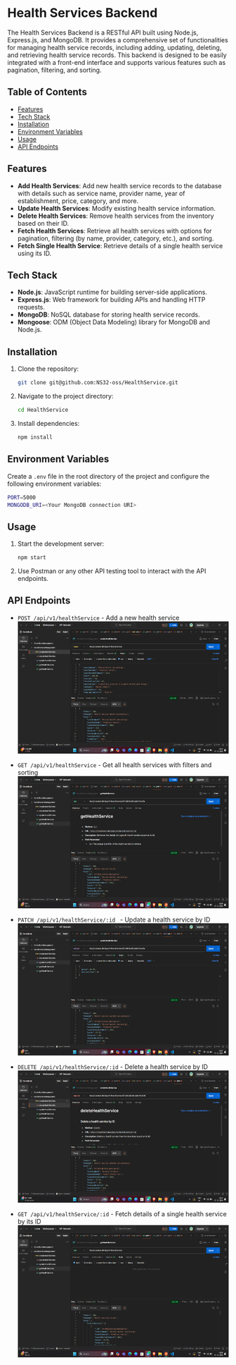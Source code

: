 # Health Services Backend

The Health Services Backend is a RESTful API built using Node.js, Express.js, and MongoDB. It provides a comprehensive set of functionalities for managing health service records, including adding, updating, deleting, and retrieving health service records. This backend is designed to be easily integrated with a front-end interface and supports various features such as pagination, filtering, and sorting.

## Table of Contents

- [Features](#features)
- [Tech Stack](#tech-stack)
- [Installation](#installation)
- [Environment Variables](#environment-variables)
- [Usage](#usage)
- [API Endpoints](#api-endpoints)

## Features

- **Add Health Services**: Add new health service records to the database with details such as service name, provider name, year of establishment, price, category, and more.
- **Update Health Services**: Modify existing health service information.
- **Delete Health Services**: Remove health services from the inventory based on their ID.
- **Fetch Health Services**: Retrieve all health services with options for pagination, filtering (by name, provider, category, etc.), and sorting.
- **Fetch Single Health Service**: Retrieve details of a single health service using its ID.

## Tech Stack

- **Node.js**: JavaScript runtime for building server-side applications.
- **Express.js**: Web framework for building APIs and handling HTTP requests.
- **MongoDB**: NoSQL database for storing health service records.
- **Mongoose**: ODM (Object Data Modeling) library for MongoDB and Node.js.

## Installation

1. Clone the repository:

   ```bash
   git clone git@github.com:NS32-oss/HealthService.git

   ```

2. Navigate to the project directory:
   ```bash
   cd HealthService
   ```
3. Install dependencies:
   ```bash
   npm install
   ```

## Environment Variables

Create a `.env` file in the root directory of the project and configure the following environment variables:

```bash
PORT=5000
MONGODB_URI=<Your MongoDB connection URI>
```

## Usage

1. Start the development server:
   ```bash
   npm start
   ```
2. Use Postman or any other API testing tool to interact with the API endpoints.

## API Endpoints

- `POST /api/v1/healthService` - Add a new health service
  <img src="src\Images\createService.png" alt="" height="300" />

- `GET /api/v1/healthService` - Get all health services with filters and sorting
  <img src="src\Images\getService.png" alt="" height="300" />

- `PATCH /api/v1/healthService/:id ` - Update a health service by ID
  <img src="src\Images\updateService.png" alt="" height="300" />

- `DELETE /api/v1/healthService/:id` - Delete a health service by ID
  <img src="src\Images\deleteService.png" alt="" height="300" />

- `GET /api/v1/healthService/:id` - Fetch details of a single health service by its ID
  <img src="src\Images\getServices.png" alt="" height="300" />
